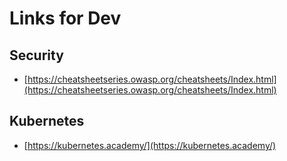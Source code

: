 # Links for Dev

## Security

* [https://cheatsheetseries.owasp.org/cheatsheets/Index.html](https://cheatsheetseries.owasp.org/cheatsheets/Index.html)

## Kubernetes

* [https://kubernetes.academy/](https://kubernetes.academy/)
